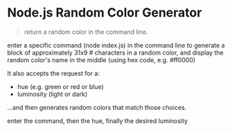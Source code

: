 # Node.js Random Color Generator

> return a random color in the command line.

enter a specific command (node index.js) in the command line to generate a block of approximately 31x9 # characters in a random color, and display the random color's name in the middle (using hex code, e.g. #ff0000)

It also accepts the request for a:

- hue (e.g. green or red or blue)
- luminosity (light or dark)

...and then generates random colors that match those choices.

enter the command, then the hue, finally the desired luminosity
